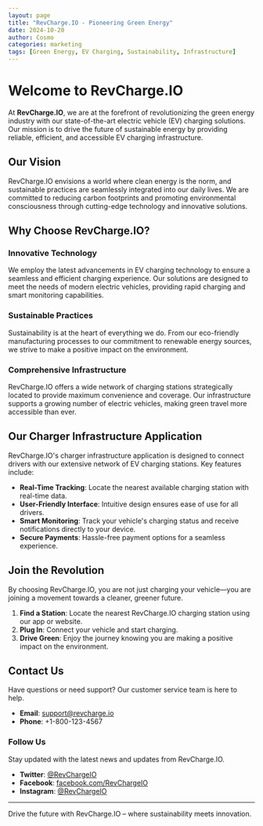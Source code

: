 ```yaml
---
layout: page
title: "RevCharge.IO - Pioneering Green Energy"
date: 2024-10-20
author: Cosmo
categories: marketing
tags: [Green Energy, EV Charging, Sustainability, Infrastructure]
---
```


# Welcome to RevCharge.IO

At **RevCharge.IO**, we are at the forefront of revolutionizing the green energy industry with our state-of-the-art electric vehicle (EV) charging solutions. Our mission is to drive the future of sustainable energy by providing reliable, efficient, and accessible EV charging infrastructure.

## Our Vision

RevCharge.IO envisions a world where clean energy is the norm, and sustainable practices are seamlessly integrated into our daily lives. We are committed to reducing carbon footprints and promoting environmental consciousness through cutting-edge technology and innovative solutions.

## Why Choose RevCharge.IO?

### Innovative Technology
We employ the latest advancements in EV charging technology to ensure a seamless and efficient charging experience. Our solutions are designed to meet the needs of modern electric vehicles, providing rapid charging and smart monitoring capabilities.

### Sustainable Practices
Sustainability is at the heart of everything we do. From our eco-friendly manufacturing processes to our commitment to renewable energy sources, we strive to make a positive impact on the environment.

### Comprehensive Infrastructure
RevCharge.IO offers a wide network of charging stations strategically located to provide maximum convenience and coverage. Our infrastructure supports a growing number of electric vehicles, making green travel more accessible than ever.

## Our Charger Infrastructure Application

RevCharge.IO's charger infrastructure application is designed to connect drivers with our extensive network of EV charging stations. Key features include:

- **Real-Time Tracking**: Locate the nearest available charging station with real-time data.
- **User-Friendly Interface**: Intuitive design ensures ease of use for all drivers.
- **Smart Monitoring**: Track your vehicle's charging status and receive notifications directly to your device.
- **Secure Payments**: Hassle-free payment options for a seamless experience.

## Join the Revolution

By choosing RevCharge.IO, you are not just charging your vehicle—you are joining a movement towards a cleaner, greener future. 

1. **Find a Station**: Locate the nearest RevCharge.IO charging station using our app or website.
2. **Plug In**: Connect your vehicle and start charging.
3. **Drive Green**: Enjoy the journey knowing you are making a positive impact on the environment.

## Contact Us

Have questions or need support? Our customer service team is here to help.

- **Email**: support@revcharge.io
- **Phone**: +1-800-123-4567

### Follow Us

Stay updated with the latest news and updates from RevCharge.IO.

- **Twitter**: [@RevChargeIO](https://twitter.com/RevChargeIO)
- **Facebook**: [facebook.com/RevChargeIO](https://facebook.com/RevChargeIO)
- **Instagram**: [@RevChargeIO](https://instagram.com/RevChargeIO)

---

Drive the future with RevCharge.IO – where sustainability meets innovation.
